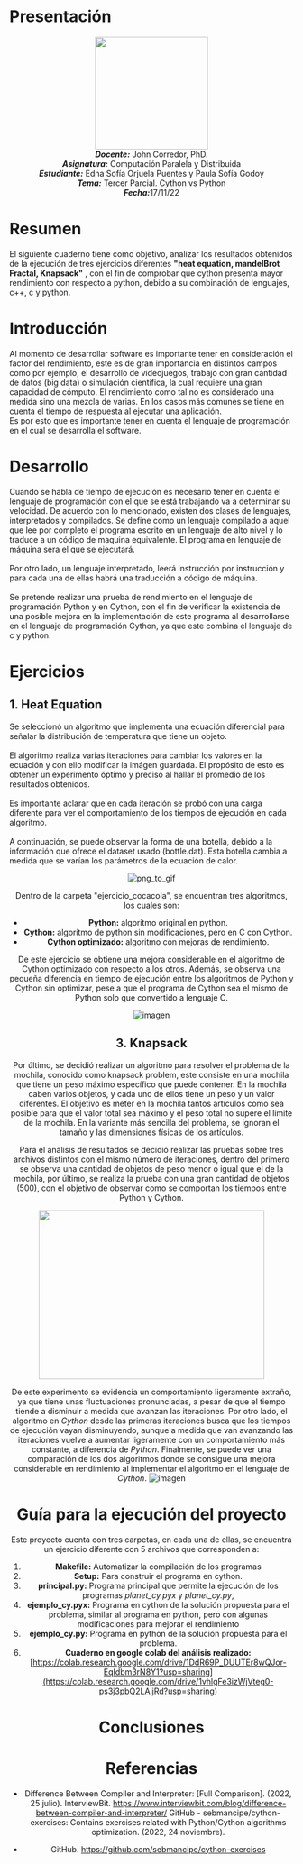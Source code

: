 # Presentación
<p align="center"><img src="https://res-5.cloudinary.com/crunchbase-production/image/upload/c_lpad,h_256,w_256,f_auto,q_auto:eco/v1455514364/pim02bzqvgz0hibsra41.png"width="200" height="200">
</img><br>
<i><b>Docente:</b></i> John Corredor, PhD.
<br>
<i><b>Asignatura:</b></i> Computación Paralela y Distribuida
<br>
<i><b>Estudiante:</b></i> Edna Sofía Orjuela Puentes y Paula Sofía Godoy
<br>
<i><b>Tema:</b></i> Tercer Parcial. Cython vs Python
<br>
<i><b>Fecha:</b></i>17/11/22
<br>
</p>

# Resumen

El siguiente cuaderno tiene como objetivo, analizar los resultados obtenidos de la ejecución de tres ejercicios diferentes __"heat equation, mandelBrot Fractal, Knapsack"__ , con el fin de comprobar que cython presenta mayor rendimiento con respecto a python, debido a su combinación de lenguajes, c++, c y python.

# Introducción

Al momento de desarrollar software es importante tener en consideración el factor del rendimiento, este es de gran importancia en distintos campos como por ejemplo, el desarrollo de videojuegos, trabajo con gran cantidad de datos (big data) o simulación científica,  la cual requiere una gran capacidad de cómputo. El rendimiento como tal no es considerado una medida sino una mezcla de varias. En los casos más comunes se tiene en cuenta el tiempo de respuesta al ejecutar una aplicación.<br>
Es por esto que es importante tener en cuenta el lenguaje de programación en el cual se desarrolla el software.<br>

# Desarrollo
Cuando se habla de tiempo de ejecución es necesario tener en cuenta el lenguaje de programación con el que se está trabajando va a determinar su velocidad. De acuerdo con lo mencionado, existen dos clases de lenguajes, interpretados y compilados. Se define como un lenguaje compilado a aquel que lee por completo el programa escrito en un lenguaje de alto nivel y lo traduce a un código de maquina equivalente. El programa en lenguaje de máquina sera el que se ejecutará.<br><br>
Por otro lado, un lenguaje interpretado, leerá instrucción por instrucción y para cada una de ellas habrá una traducción a código de máquina.<br><br>
Se pretende realizar una prueba de rendimiento en el lenguaje de programación Python y en Cython, con el fin de verificar la existencia de una posible mejora en la implementación de este programa al desarrollarse en el lenguaje de programación Cython, ya que este combina el lenguaje de c y python.

# Ejercicios

## 1. Heat Equation

Se seleccionó un algoritmo que implementa una ecuación diferencial para señalar la distribución de temperatura que tiene un objeto.<br><br>
El algoritmo realiza varias iteraciones para cambiar los valores en la ecuación y con ello modificar la imágen guardada. El propósito de esto es obtener un experimento óptimo y preciso al hallar el promedio de los resultados obtenidos.<br><br>
Es importante aclarar que en cada iteración se probó con una carga diferente para ver el comportamiento de los tiempos de ejecución en cada algoritmo.<br><br>
A continuación, se puede observar la forma de una botella, debido a la información que ofrece el dataset usado (bottle.dat). Esta botella cambia a medida que se varían los parámetros de la ecuación de calor.

<center>

![png_to_gif](https://user-images.githubusercontent.com/65740725/202584483-9468495f-59df-4332-b8fd-a3322d3d1006.gif)

Dentro de la carpeta "ejercicio_cocacola", se encuentran tres algoritmos, los cuales son:

*  **Python:** algoritmo original en python.
*  **Cython:** algoritmo de python sin modificaciones, pero en C con Cython.
*  **Cython optimizado:** algoritmo con mejoras de rendimiento.

De este ejercicio se obtiene una mejora considerable en el algoritmo de Cython optimizado con respecto a los otros. Además, se observa una pequeña diferencia en tiempo de ejecución entre los algoritmos de Python y Cython sin optimizar, pese a que el programa de Cython sea el mismo de Python solo que convertido a lenguaje C.

<center>

![imagen](https://user-images.githubusercontent.com/65740725/202607810-70ddc922-3a87-476c-981b-b2db02fea416.png)


## 3. Knapsack

Por último, se decidió realizar un algoritmo para resolver el problema de la mochila, conocido como knapsack problem, este consiste en una mochila que tiene un peso máximo específico que puede contener. En la mochila caben varios objetos, y cada uno de ellos tiene un peso y un valor diferentes. El objetivo es meter en la mochila tantos artículos como sea posible para que el valor total sea máximo y el peso total no supere el límite de la mochila. En la variante más sencilla del problema, se ignoran el tamaño y las dimensiones físicas de los artículos.

Para el análisis de resultados se decidió realizar las pruebas sobre tres archivos distintos con el mismo número de iteraciones, dentro del primero se observa una cantidad de objetos de peso menor o igual que el de la mochila, por último, se realiza la prueba con una gran cantidad de objetos (500), con el objetivo de observar como se comportan los tiempos entre Python y Cython.

<center>
<img src="https://miro.medium.com/max/1400/1*3bZOzhhzAtmcYYc427m5Aw.png"
width="400" height="300">

De este experimento se evidencia un comportamiento ligeramente extraño, ya que tiene unas fluctuaciones pronunciadas, a pesar de que el tiempo tiende a disminuir a medida que avanzan las iteraciones. Por otro lado, el algoritmo en _Cython_ desde las primeras iteraciones busca que los tiempos de ejecución vayan disminuyendo, aunque a medida que van avanzando las iteraciones vuelve a aumentar ligeramente con un comportamiento más constante, a diferencia de _Python_.  Finalmente, se puede ver una comparación de los dos algoritmos donde se consigue una mejora considerable en rendimiento al implementar el algoritmo en el lenguaje de _Cython_.
![imagen](https://user-images.githubusercontent.com/65740725/202611453-24d9cbda-666e-4553-834e-59037bd1d34f.png)


# Guía para la ejecución del proyecto

Este proyecto cuenta con tres carpetas, en cada una de ellas, se encuentra un ejercicio diferente con 5 archivos que corresponden a:<br> 
1. **Makefile:** Automatizar la compilación de los programas <br>
2. **Setup:** Para construir el programa en cython.<br>
3. **principal.py:** Programa principal que permite la ejecución de los programas *planet_cy.pyx* y *planet_cy.py*,
4. **ejemplo_cy.pyx:** Programa en cython de la solución propuesta para el problema, similar al programa en python, pero con algunas modificaciones para mejorar el rendimiento
5. **ejemplo_cy.py:** Programa en python de la solución propuesta para el problema.
6. **Cuaderno en google colab del análisis realizado:** [https://colab.research.google.com/drive/1DdR69P_DUUTEr8wQJor-EqIdbm3rN8Y1?usp=sharing](https://colab.research.google.com/drive/1vhlgFe3izWjVteg0-ps3j3pbQ2LAijRd?usp=sharing)

# Conclusiones



# Referencias

*  Difference Between Compiler and Interpreter: [Full Comparison]. (2022, 25 julio). InterviewBit. https://www.interviewbit.com/blog/difference-between-compiler-and-interpreter/ GitHub - sebmancipe/cython-exercises: Contains exercises related with Python/Cython algorithms optimization. (2022, 24 noviembre). 

*  GitHub. https://github.com/sebmancipe/cython-exercises
